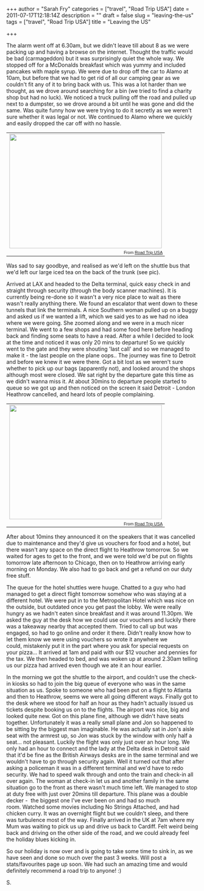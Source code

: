 +++
author = "Sarah Fry"
categories = ["travel", "Road Trip USA"]
date = 2011-07-17T12:18:14Z
description = ""
draft = false
slug = "leaving-the-us"
tags = ["travel", "Road Trip USA"]
title = "Leaving the US"

+++


The alarm went off at 6.30am, but we didn't leave till about 8 as we were packing up and having a browse on the internet. Thought the traffic would be bad (carmageddon) but it was surprisingly quiet the whole way. We stopped off for a McDonalds breakfast which was yummy and included pancakes with maple syrup. We were due to drop off the car to Alamo at 10am, but before that we had to get rid of all our camping gear as we couldn't fit any of it to bring back with us. This was a lot harder than we thought, as we drove around searching for a bin (we tried to find a charity shop but had no luck). We noticed a truck pulling off the road and pulled up next to a dumpster, so we drove around a bit until he was gone and did the same. Was quite funny how we were trying to do it secretly as we weren't sure whether it was legal or not. We continued to Alamo where we quickly and easily dropped the car off with no hassle.
<table style="width: auto;">
<tbody>
<tr>
<td><a href="https://picasaweb.google.com/lh/photo/Ieusfp1cNmT6LHWho42ukA?feat=embedwebsite"><img src="https://lh6.googleusercontent.com/-tJEeio3bGt8/TiQYpKNRWGI/AAAAAAAAAb4/6bE07JV0yes/s400/IMGP1993.JPG" alt="" width="400" height="300" /></a></td>
</tr>
<tr>
<td style="font-family: arial,sans-serif; font-size: 11px; text-align: right;">From <a href="https://picasaweb.google.com/jonfry22/RoadTripUSA?authuser=0&amp;feat=embedwebsite">Road Trip USA</a></td>
</tr>
</tbody>
</table>
Was sad to say goodbye, and realised as we'd left on the shuttle bus that we'd left our large iced tea on the back of the trunk (see pic).

Arrived at LAX and headed to the Delta terminal, quick easy check in and straight through security (through the body scanner machines). It is currently being re-done so it wasn't a very nice place to wait as there wasn't really anything there. We found an escalator that went down to these tunnels that link the terminals. A nice Southern woman pulled up on a buggy and asked us if we wanted a lift, which we said yes to as we had no idea where we were going. She zoomed along and we were in a much nicer terminal. We went to a few shops and had some food here before heading back and finding some seats to have a read. After a while I decided to look at the time and noticed it was only 20 mins to departure! So we quickly went to the gate and they were shouting 'last call' and so we managed to make it - the last people on the plane oops.. The journey was fine to Detroit and before we knew it we were there. Got a bit lost as we weren't sure whether to pick up our bags (apparently not), and looked around the shops although most were closed. We sat right by the departure gate this time as we didn't wanna miss it. At about 30mins to departure people started to queue so we got up and then noticed on the screen it said Detroit - London Heathrow cancelled, and heard lots of people complaining.
<table style="width: auto;">
<tbody>
<tr>
<td><a href="https://picasaweb.google.com/lh/photo/F6VjzNEz7qnh3wnpyUKlQw?feat=embedwebsite"><img src="https://lh4.googleusercontent.com/-UY_Lx9IMk9E/TiQYpXWOqtI/AAAAAAAAAZk/arAMUJ_I1Bg/s400/IMGP1994.JPG" alt="" width="400" height="300" /></a></td>
</tr>
<tr>
<td style="font-family: arial,sans-serif; font-size: 11px; text-align: right;">From <a href="https://picasaweb.google.com/jonfry22/RoadTripUSA?authuser=0&amp;feat=embedwebsite">Road Trip USA</a></td>
</tr>
</tbody>
</table>
After about 10mins they announced it on the speakers that it was cancelled due to maintenance and they'd give us vouchers for food and a hotel, but there wasn't any space on the direct flight to Heathrow tomorrow. So we waited for ages to get to the front, and we were told we'd be put on flights tomorrow late afternoon to Chicago, then on to Heathrow arriving early morning on Monday. We also had to go back and get a refund on our duty free stuff.

The queue for the hotel shuttles were huuge. Chatted to a guy who had managed to get a direct flight tomorrow somehow who was staying at a different hotel. We were put in to the Metropolitan Hotel which was nice on the outside, but outdated once you get past the lobby. We were really hungry as we hadn't eaten since breakfast and it was around 11.30pm. We asked the guy at the desk how we could use our vouchers and luckily there was a takeaway nearby that accepted them. Tried to call up but was engaged, so had to go online and order it there. Didn't really know how to let them know we were using vouchers so wrote it anywhere we could, mistakenly put it in the part where you ask for special requests on your pizza... It arrived at 1am and paid with our $12 voucher and pennies for the tax. We then headed to bed, and was woken up at around 2.30am telling us our pizza had arrived even though we ate it an hour earlier.

In the morning we got the shuttle to the airport, and couldn't use the check-in kiosks so had to join the big queue of everyone who was in the same situation as us. Spoke to someone who had been put on a flight to Atlanta and then to Heathrow, seems we were all going different ways. Finally got to the desk where we stood for half an hour as they hadn't actually issued us tickets despite booking us on to the flights. The airport was nice, big and looked quite new. Got on this plane fine, although we didn't have seats together. Unfortunately it was a really small plane and Jon so happened to be sitting by the biggest man imaginable. He was actually sat in Jon's aisle seat with the armrest up, so Jon was stuck by the window with only half a seat... not pleasant. Luckily the flight was only just over an hour long. We only had an hour to connect and the lady at the Delta desk in Detroit said that it'd be fine as the British Airways desks are in the same terminal and we wouldn't have to go through security again. Well it turned out that after asking a policeman it was in a different terminal and we'd have to redo security. We had to speed walk through and onto the train and check-in all over again. The woman at check-in let us and another family in the same situation go to the front as there wasn't much time left. We managed to stop at duty free with just over 20mins till departure. This plane was a double decker -  the biggest one I've ever been on and had so much room. Watched some movies including No Strings Attached, and had chicken curry. It was an overnight flight but we couldn't sleep, and there was turbulence most of the way. Finally arrived in the UK at 7am where my Mum was waiting to pick us up and drive us back to Cardiff. Felt weird being back and driving on the other side of the road, and we could already feel the holiday blues kicking in.

So our holiday is now over and is going to take some time to sink in, as we have seen and done so much over the past 3 weeks. Will post a stats/favourites page up soon. We had such an amazing time and would definitely recommend a road trip to anyone! :)

S.

